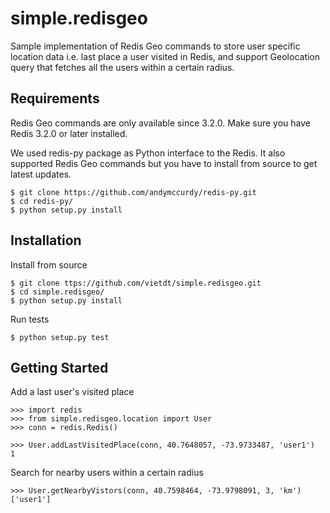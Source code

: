 # simple.redisgeo

Sample implementation of Redis Geo commands to store user specific location data i.e. last place a user visited in Redis, and support Geolocation query that fetches all the users within a certain radius.

Requirements
------------------------

Redis Geo commands are only available since 3.2.0. Make sure you have Redis 3.2.0 or later installed.

We used redis-py package as Python interface to the Redis. It also supported Redis Geo commands but you have to install from source to get latest updates.

    $ git clone https://github.com/andymccurdy/redis-py.git
    $ cd redis-py/
    $ python setup.py install

Installation
-------------------------

Install from source

    $ git clone ttps://github.com/vietdt/simple.redisgeo.git
    $ cd simple.redisgeo/
    $ python setup.py install

Run tests

    $ python setup.py test

Getting Started
------------------------

Add a last user's visited place

    >>> import redis
    >>> from simple.redisgeo.location import User
    >>> conn = redis.Redis()

    >>> User.addLastVisitedPlace(conn, 40.7648057, -73.9733487, 'user1')
    1

Search for nearby users within a certain radius

    >>> User.getNearbyVistors(conn, 40.7598464, -73.9798091, 3, 'km')
    ['user1']


